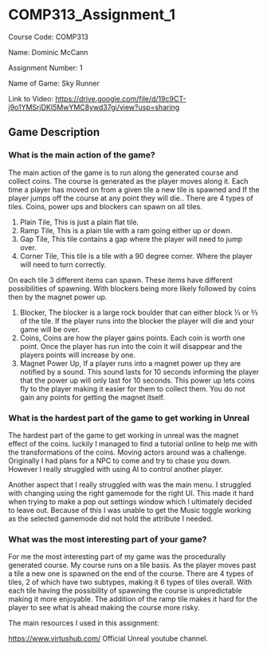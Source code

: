 # COMP313_Assignment_1
Course Code: COMP313

Name: Dominic McCann

Assignment Number: 1

Name of Game: Sky Runner

Link to Video: https://drive.google.com/file/d/19c9CT-j9o1YMSrjDKI5MwYMC8ywd37gi/view?usp=sharing

## Game Description
### What is the main action of the game?
The main action of the game is to run along the generated course and collect coins. The course is generated as the player moves along it. Each time a player has moved on from a given tile a new tile is spawned and If the player jumps off the course at any point they will die.. There are 4 types of tiles. Coins, power ups and blockers can spawn on all tiles. 

1. Plain Tile, This is just a plain flat tile.
2. Ramp Tile, This is a plain tile with a ram going either up or down.
3. Gap Tile, This tile contains a gap where the player will need to jump over.
4. Corner Tile, This tile is a tile with a 90 degree corner. Where the player will need to turn correctly.

On each tile 3 different items can spawn. These items have different possibilities of spawning. With blockers being more likely followed by coins then by the magnet power up.

1. Blocker, The blocker is a large rock boulder that can either block ⅓ or ⅔ of the tile. If the player runs into the blocker the player will die and your game will be over.
2. Coins, Coins are how the player gains points. Each coin is worth one point. Once the player has run into the coin it will disappear and the players points will increase by one.
3. Magnet Power Up, If a player runs into a magnet power up they are notified by a sound. This sound lasts for 10 seconds informing the player that the power up will only last for 10 seconds. This power up lets coins fly to the player making it easier for them to collect them. You do not gain any points for getting the magnet itself.

### What is the hardest part of the game to get working in Unreal
The hardest part of the game to get working in unreal was the magnet effect of the coins. luckily I managed to find a tutorial online to help me with the transformations of the coins. Moving actors around was a challenge. Originally I had plans for a NPC to come and try to chase you down. However I really struggled with using AI to control another player. 

Another aspect that I really struggled with was the main menu. I struggled with changing using the right gamemode for the right UI. This made it hard when trying to make a pop out settings window which I ultimately decided to leave out. Because of this I was unable to get the Music toggle working as the selected gamemode did not hold the attribute I needed.

### What was the most interesting part of your game?
For me the most interesting part of my game was the procedurally generated course. My course runs on a tile basis. As the player moves past a tile a new one is spawned on the end of the course. There are 4 types of tiles, 2 of which have two subtypes, making it 6 types of tiles overall. With each tile having the possibility of spawning the course is unpredictable making it more enjoyable. The addition of the ramp tile makes it hard for the player to see what is ahead making the course more risky. 

The main resources I used in this assignment:

https://www.virtushub.com/
Official Unreal youtube channel.
